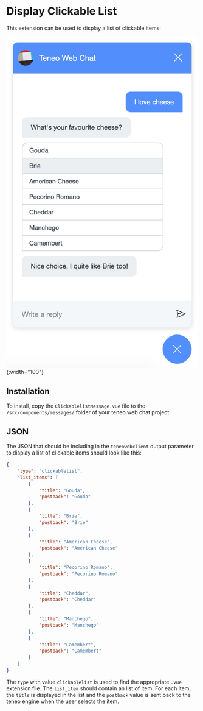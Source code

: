 # Display Clickable List
This extension can be used to display a list of clickable items:

![Clickable list example](clickablelist_example.png){:width="100"}

## Installation
To install, copy the `ClickablelistMessage.vue` file to the ` /src/components/messages/` folder of your teneo web chat project.

## JSON
The JSON that should be including in the `teneowebclient` output parameter to display a list of clickable items should look like this:
``` json
{
    "type": "clickablelist",
    "list_items": [
        {
            "title": "Gouda",
            "postback": "Gouda"
        },
        {
            "title": "Brie",
            "postback": "Brie"
        },
        {
            "title": "American Cheese",
            "postback": "American Cheese"
        },
        {
            "title": "Pecorino Romano",
            "postback": "Pecorino Romano"
        },
        {
            "title": "Cheddar",
            "postback": "Cheddar"
        },
        {
            "title": "Manchego",
            "postback": "Manchego"
        },
        {
            "title": "Camembert",
            "postback": "Camembert"
        }
    ]
}
```

The `type` with value `clickablelist` is used to find the appropriate `.vue` extension file. The `list_item` should contain an list of item. For each item, the `title` is displayed in the list and the `postback` value is sent back to the teneo engine when the user selects the item.